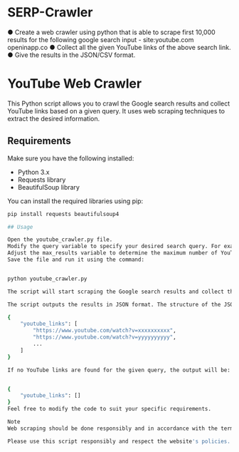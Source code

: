 # SERP-Crawler
● Create a web crawler using python that is able to scrape first 10,000 results for the following google search input - site:youtube.com openinapp.co 
● Collect all the given YouTube links of the above search link. 
● Give the results in the JSON/CSV format.

# YouTube Web Crawler

This Python script allows you to crawl the Google search results and collect YouTube links based on a given query. It uses web scraping techniques to extract the desired information.

## Requirements

Make sure you have the following installed:

- Python 3.x
- Requests library
- BeautifulSoup library

You can install the required libraries using pip:

```bash
pip install requests beautifulsoup4

## Usage

Open the youtube_crawler.py file.
Modify the query variable to specify your desired search query. For example, if you want to search for YouTube links related to a specific website, you can enter the site URL or domain.
Adjust the max_results variable to determine the maximum number of YouTube links to scrape. Please note that scraping a large number of results may take some time.
Save the file and run it using the command:


python youtube_crawler.py

The script will start scraping the Google search results and collect the YouTube links. Once the process is complete, the results will be saved in a file named youtube_links.json.

The script outputs the results in JSON format. The structure of the JSON file will be as follows:

{
    "youtube_links": [
        "https://www.youtube.com/watch?v=xxxxxxxxxx",
        "https://www.youtube.com/watch?v=yyyyyyyyyy",
        ...
    ]
}

If no YouTube links are found for the given query, the output will be:


{
    "youtube_links": []
}
Feel free to modify the code to suit your specific requirements.

Note
Web scraping should be done responsibly and in accordance with the terms and conditions of the websites you are scraping. Be mindful of the volume of requests you send and the impact it may have on the target website. Consider adding delays between requests and ensure that you are not violating any legal or ethical boundaries.

Please use this script responsibly and respect the website's policies.




